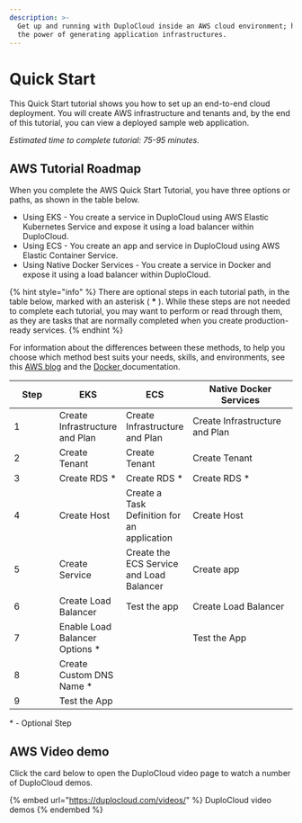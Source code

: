 ```yaml
---
description: >-
  Get up and running with DuploCloud inside an AWS cloud environment; harness
  the power of generating application infrastructures.
---
```


# Quick Start

This Quick Start tutorial shows you how to set up an end-to-end cloud deployment. You will create AWS infrastructure and tenants and, by the end of this tutorial, you can view a deployed sample web application.

_Estimated time to complete tutorial: 75-95 minutes._

## AWS Tutorial Roadmap

When you complete the AWS Quick Start Tutorial, you have three options or paths, as shown in the table below.

* Using EKS - You create a service in DuploCloud using AWS Elastic Kubernetes Service and expose it using a load balancer within DuploCloud.
* Using ECS - You create an app and service in DuploCloud using AWS Elastic Container Service.
* Using Native Docker Services - You create a service in Docker and expose it using a load balancer within DuploCloud.

{% hint style="info" %}
There are optional steps in each tutorial path, in the table below, marked with an asterisk ( **\*** ). While these steps are not needed to complete each tutorial, you may want to perform or read through them, as they are tasks that are normally completed when you create production-ready services.
{% endhint %}

For information about the differences between these methods, to help you choose which method best suits your needs, skills, and environments, see this [AWS blog](https://aws.amazon.com/blogs/containers/amazon-ecs-vs-amazon-eks-making-sense-of-aws-container-services/) and the [Docker ](https://docs.docker.com/)documentation.

<table data-full-width="false"><thead><tr><th width="85">Step</th><th>EKS</th><th>ECS</th><th width="217">Native Docker Services</th></tr></thead><tbody><tr><td>1</td><td>Create Infrastructure and Plan</td><td>Create Infrastructure and Plan</td><td>Create Infrastructure and Plan</td></tr><tr><td>2</td><td>Create Tenant</td><td>Create Tenant</td><td>Create Tenant</td></tr><tr><td>3</td><td>Create RDS *</td><td>Create RDS *</td><td>Create RDS *</td></tr><tr><td>4</td><td>Create Host</td><td>Create a Task Definition for an application</td><td>Create Host</td></tr><tr><td>5</td><td>Create Service</td><td>Create the ECS Service and Load Balancer</td><td>Create app</td></tr><tr><td>6</td><td>Create Load Balancer</td><td>Test the app</td><td>Create Load Balancer</td></tr><tr><td>7</td><td>Enable Load Balancer Options *</td><td></td><td>Test the App</td></tr><tr><td>8</td><td>Create Custom DNS Name *</td><td></td><td></td></tr><tr><td>9</td><td>Test the App</td><td></td><td></td></tr></tbody></table>

\* - Optional Step

## AWS Video demo

Click the card below to open the DuploCloud video page to watch a number of DuploCloud demos.

{% embed url="https://duplocloud.com/videos/" %}
DuploCloud video demos
{% endembed %}

